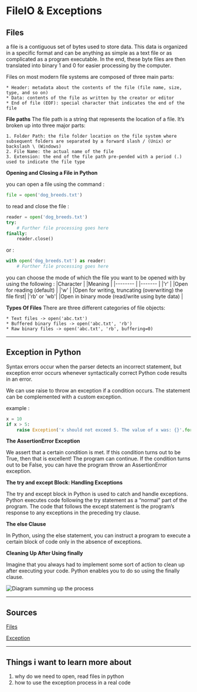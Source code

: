 # FileIO & Exceptions

## Files 

a file is a contiguous set of bytes used to store data. This data is organized in a specific format and can be anything as simple as a text file or as complicated as a program executable. In the end, these byte files are then translated into binary 1 and 0 for easier processing by the computer.

Files on most modern file systems are composed of three main parts:

    * Header: metadata about the contents of the file (file name, size, type, and so on)
    * Data: contents of the file as written by the creator or editor
    * End of file (EOF): special character that indicates the end of the file

**File paths**
The file path is a string that represents the location of a file. It’s broken up into three major parts:

    1. Folder Path: the file folder location on the file system where subsequent folders are separated by a forward slash / (Unix) or backslash \ (Windows)
    2. File Name: the actual name of the file
    3. Extension: the end of the file path pre-pended with a period (.) used to indicate the file type

**Opening and Closing a File in Python**

you can open a file using the command : 
```python 
file = open('dog_breeds.txt')
```

to read and close the file : 

```python 
reader = open('dog_breeds.txt')
try:
    # Further file processing goes here
finally:
    reader.close()
```


or : 

```python 
with open('dog_breeds.txt') as reader:
    # Further file processing goes here
```

you can choose the mode of which the file you want to be opened with by using the following : 
|Character   | 	|Meaning                                                  |
|--------    |  |-------                                                  |
|'r'         | 	|Open for reading (default)                               |
|'w' 	     |  |Open for writing, truncating (overwriting) the file first|
|'rb' or 'wb'| 	|Open in binary mode (read/write using byte data)         |


**Types Of Files** 
There are three different categories of file objects:

    * Text files -> open('abc.txt')
    * Buffered binary files -> open('abc.txt', 'rb')
    * Raw binary files -> open('abc.txt', 'rb', buffering=0)


***

## Exception in Python 

Syntax errors occur when the parser detects an incorrect statement, but exception error occurs whenever syntactically correct Python code results in an error.

We can use raise to throw an exception if a condition occurs. The statement can be complemented with a custom exception.

example : 
```python 
x = 10
if x > 5:
    raise Exception('x should not exceed 5. The value of x was: {}'.format(x))

```

**The AssertionError Exception**

We assert that a certain condition is met. If this condition turns out to be True, then that is excellent! The program can continue. If the condition turns out to be False, you can have the program throw an AssertionError exception.


**The try and except Block: Handling Exceptions**

The try and except block in Python is used to catch and handle exceptions. Python executes code following the try statement as a “normal” part of the program. The code that follows the except statement is the program’s response to any exceptions in the preceding try clause.



**The else Clause**

In Python, using the else statement, you can instruct a program to execute a certain block of code only in the absence of exceptions.


**Cleaning Up After Using finally**

Imagine that you always had to implement some sort of action to clean up after executing your code. Python enables you to do so using the finally clause.

![Diagram summing up the process](https://files.realpython.com/media/try_except_else_finally.a7fac6c36c55.png)


***

## Sources 

[Files](https://realpython.com/read-write-files-python/)

[Exception](https://realpython.com/python-exceptions/)

*** 
## Things i want to learn more about 

1. why do we need to open, read files in python 
2. how to use the exception process in a real code

